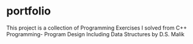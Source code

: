 # portfolio
This project is a collection of Programming Exercises I solved
from C++ Programming- Program Design Including Data Structures
by D.S. Malik
